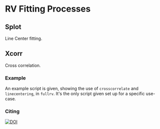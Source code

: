 # RV Fitting Processes

## Splot
Line Center fitting.

## Xcorr
Cross correlation.

### Example
An example script is given, showing the use of `crosscorrelate`
and `linecentering`, in `fullrv`. It's the only script
given set up for a specific use-case.

### Citing
[![DOI](https://zenodo.org/badge/498288692.svg)](https://zenodo.org/badge/latestdoi/498288692)
